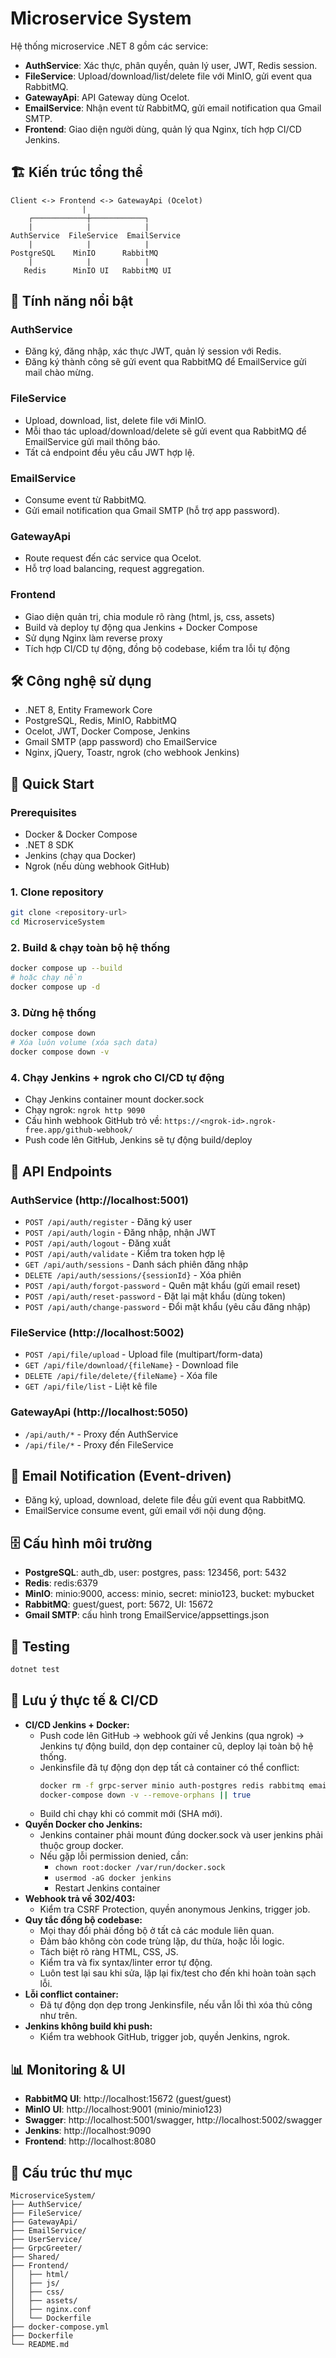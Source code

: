 # Microservice System

Hệ thống microservice .NET 8 gồm các service:
- **AuthService**: Xác thực, phân quyền, quản lý user, JWT, Redis session.
- **FileService**: Upload/download/list/delete file với MinIO, gửi event qua RabbitMQ.
- **GatewayApi**: API Gateway dùng Ocelot.
- **EmailService**: Nhận event từ RabbitMQ, gửi email notification qua Gmail SMTP.
- **Frontend**: Giao diện người dùng, quản lý qua Nginx, tích hợp CI/CD Jenkins.

## 🏗️ Kiến trúc tổng thể

```
Client <-> Frontend <-> GatewayApi (Ocelot)
                |
    ┌────────────┼────────────┐
    |            |            |
AuthService  FileService  EmailService
    |            |            |
PostgreSQL    MinIO      RabbitMQ
    |            |            |
   Redis      MinIO UI   RabbitMQ UI
```

## 🚀 Tính năng nổi bật

### AuthService
- Đăng ký, đăng nhập, xác thực JWT, quản lý session với Redis.
- Đăng ký thành công sẽ gửi event qua RabbitMQ để EmailService gửi mail chào mừng.

### FileService
- Upload, download, list, delete file với MinIO.
- Mỗi thao tác upload/download/delete sẽ gửi event qua RabbitMQ để EmailService gửi mail thông báo.
- Tất cả endpoint đều yêu cầu JWT hợp lệ.

### EmailService
- Consume event từ RabbitMQ.
- Gửi email notification qua Gmail SMTP (hỗ trợ app password).

### GatewayApi
- Route request đến các service qua Ocelot.
- Hỗ trợ load balancing, request aggregation.

### Frontend
- Giao diện quản trị, chia module rõ ràng (html, js, css, assets)
- Build và deploy tự động qua Jenkins + Docker Compose
- Sử dụng Nginx làm reverse proxy
- Tích hợp CI/CD tự động, đồng bộ codebase, kiểm tra lỗi tự động

## 🛠️ Công nghệ sử dụng

- .NET 8, Entity Framework Core
- PostgreSQL, Redis, MinIO, RabbitMQ
- Ocelot, JWT, Docker Compose, Jenkins
- Gmail SMTP (app password) cho EmailService
- Nginx, jQuery, Toastr, ngrok (cho webhook Jenkins)

## 🚀 Quick Start

### Prerequisites
- Docker & Docker Compose
- .NET 8 SDK
- Jenkins (chạy qua Docker)
- Ngrok (nếu dùng webhook GitHub)

### 1. Clone repository
```bash
git clone <repository-url>
cd MicroserviceSystem
```

### 2. Build & chạy toàn bộ hệ thống
```bash
docker compose up --build
# hoặc chạy nền
docker compose up -d
```

### 3. Dừng hệ thống
```bash
docker compose down
# Xóa luôn volume (xóa sạch data)
docker compose down -v
```

### 4. Chạy Jenkins + ngrok cho CI/CD tự động
- Chạy Jenkins container mount docker.sock
- Chạy ngrok: `ngrok http 9090`
- Cấu hình webhook GitHub trỏ về: `https://<ngrok-id>.ngrok-free.app/github-webhook/`
- Push code lên GitHub, Jenkins sẽ tự động build/deploy

## 📡 API Endpoints

### AuthService (http://localhost:5001)
- `POST /api/auth/register` - Đăng ký user
- `POST /api/auth/login` - Đăng nhập, nhận JWT
- `POST /api/auth/logout` - Đăng xuất
- `POST /api/auth/validate` - Kiểm tra token hợp lệ
- `GET /api/auth/sessions` - Danh sách phiên đăng nhập
- `DELETE /api/auth/sessions/{sessionId}` - Xóa phiên
- `POST /api/auth/forgot-password` - Quên mật khẩu (gửi email reset)
- `POST /api/auth/reset-password` - Đặt lại mật khẩu (dùng token)
- `POST /api/auth/change-password` - Đổi mật khẩu (yêu cầu đăng nhập)

### FileService (http://localhost:5002)
- `POST /api/file/upload` - Upload file (multipart/form-data)
- `GET /api/file/download/{fileName}` - Download file
- `DELETE /api/file/delete/{fileName}` - Xóa file
- `GET /api/file/list` - Liệt kê file

### GatewayApi (http://localhost:5050)
- `/api/auth/*` - Proxy đến AuthService
- `/api/file/*` - Proxy đến FileService

## 📨 Email Notification (Event-driven)
- Đăng ký, upload, download, delete file đều gửi event qua RabbitMQ.
- EmailService consume event, gửi email với nội dung động.

## 🗄️ Cấu hình môi trường

- **PostgreSQL**: auth_db, user: postgres, pass: 123456, port: 5432
- **Redis**: redis:6379
- **MinIO**: minio:9000, access: minio, secret: minio123, bucket: mybucket
- **RabbitMQ**: guest/guest, port: 5672, UI: 15672
- **Gmail SMTP**: cấu hình trong EmailService/appsettings.json

## 🧪 Testing

```bash
dotnet test
```

## 📝 Lưu ý thực tế & CI/CD

- **CI/CD Jenkins + Docker:**
  - Push code lên GitHub → webhook gửi về Jenkins (qua ngrok) → Jenkins tự động build, dọn dẹp container cũ, deploy lại toàn bộ hệ thống.
  - Jenkinsfile đã tự động dọn dẹp tất cả container có thể conflict:
    ```sh
    docker rm -f grpc-server minio auth-postgres redis rabbitmq email-service auth-service file-service user-service gateway-api frontend || true
    docker-compose down -v --remove-orphans || true
    ```
  - Build chỉ chạy khi có commit mới (SHA mới).
- **Quyền Docker cho Jenkins:**
  - Jenkins container phải mount đúng docker.sock và user jenkins phải thuộc group docker.
  - Nếu gặp lỗi permission denied, cần:
    - `chown root:docker /var/run/docker.sock`
    - `usermod -aG docker jenkins`
    - Restart Jenkins container
- **Webhook trả về 302/403:**
  - Kiểm tra CSRF Protection, quyền anonymous Jenkins, trigger job.
- **Quy tắc đồng bộ codebase:**
  - Mọi thay đổi phải đồng bộ ở tất cả các module liên quan.
  - Đảm bảo không còn code trùng lặp, dư thừa, hoặc lỗi logic.
  - Tách biệt rõ ràng HTML, CSS, JS.
  - Kiểm tra và fix syntax/linter error tự động.
  - Luôn test lại sau khi sửa, lặp lại fix/test cho đến khi hoàn toàn sạch lỗi.
- **Lỗi conflict container:**
  - Đã tự động dọn dẹp trong Jenkinsfile, nếu vẫn lỗi thì xóa thủ công như trên.
- **Jenkins không build khi push:**
  - Kiểm tra webhook GitHub, trigger job, quyền Jenkins, ngrok.

## 📊 Monitoring & UI

- **RabbitMQ UI**: http://localhost:15672 (guest/guest)
- **MinIO UI**: http://localhost:9001 (minio/minio123)
- **Swagger**: http://localhost:5001/swagger, http://localhost:5002/swagger
- **Jenkins**: http://localhost:9090
- **Frontend**: http://localhost:8080

## 📂 Cấu trúc thư mục

```
MicroserviceSystem/
├── AuthService/
├── FileService/
├── GatewayApi/
├── EmailService/
├── UserService/
├── GrpcGreeter/
├── Shared/
├── Frontend/
│   ├── html/
│   ├── js/
│   ├── css/
│   ├── assets/
│   ├── nginx.conf
│   └── Dockerfile
├── docker-compose.yml
├── Dockerfile
└── README.md
```

